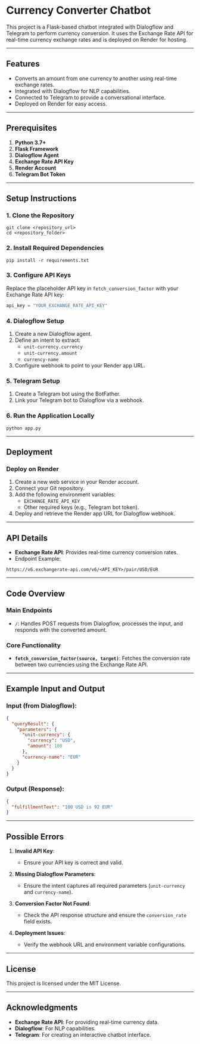 

# Currency Converter Chatbot

This project is a Flask-based chatbot integrated with Dialogflow and Telegram to perform currency conversion. It uses the Exchange Rate API for real-time currency exchange rates and is deployed on Render for hosting.

---

## Features
- Converts an amount from one currency to another using real-time exchange rates.
- Integrated with Dialogflow for NLP capabilities.
- Connected to Telegram to provide a conversational interface.
- Deployed on Render for easy access.

---

## Prerequisites

1. **Python 3.7+**
2. **Flask Framework**
3. **Dialogflow Agent**
4. **Exchange Rate API Key**
5. **Render Account**
6. **Telegram Bot Token**

---

## Setup Instructions

### 1. Clone the Repository
```
git clone <repository_url>
cd <repository_folder>
```

### 2. Install Required Dependencies
```
pip install -r requirements.txt
```

### 3. Configure API Keys
Replace the placeholder API key in `fetch_conversion_factor` with your Exchange Rate API key:
```python
api_key = "YOUR_EXCHANGE_RATE_API_KEY"
```

### 4. Dialogflow Setup
1. Create a new Dialogflow agent.
2. Define an intent to extract:
   - `unit-currency.currency`
   - `unit-currency.amount`
   - `currency-name`
3. Configure webhook to point to your Render app URL.

### 5. Telegram Setup
1. Create a Telegram bot using the BotFather.
2. Link your Telegram bot to Dialogflow via a webhook.

### 6. Run the Application Locally
```
python app.py
```

---

## Deployment

### Deploy on Render
1. Create a new web service in your Render account.
2. Connect your Git repository.
3. Add the following environment variables:
   - `EXCHANGE_RATE_API_KEY`
   - Other required keys (e.g., Telegram bot token).
4. Deploy and retrieve the Render app URL for Dialogflow webhook.

---

## API Details

- **Exchange Rate API**: Provides real-time currency conversion rates.
- Endpoint Example:
```
https://v6.exchangerate-api.com/v6/<API_KEY>/pair/USD/EUR
```

---

## Code Overview

### Main Endpoints
- `/`: Handles POST requests from Dialogflow, processes the input, and responds with the converted amount.

### Core Functionality
- **`fetch_conversion_factor(source, target)`**: Fetches the conversion rate between two currencies using the Exchange Rate API.

---

## Example Input and Output

### Input (from Dialogflow):
```json
{
  "queryResult": {
    "parameters": {
      "unit-currency": {
        "currency": "USD",
        "amount": 100
      },
      "currency-name": "EUR"
    }
  }
}
```

### Output (Response):
```json
{
  "fulfillmentText": "100 USD is 92 EUR"
}
```

---

## Possible Errors

1. **Invalid API Key**:
   - Ensure your API key is correct and valid.

2. **Missing Dialogflow Parameters**:
   - Ensure the intent captures all required parameters (`unit-currency` and `currency-name`).

3. **Conversion Factor Not Found**:
   - Check the API response structure and ensure the `conversion_rate` field exists.

4. **Deployment Issues**:
   - Verify the webhook URL and environment variable configurations.

---

## License
This project is licensed under the MIT License.

---

## Acknowledgments
- **Exchange Rate API**: For providing real-time currency data.
- **Dialogflow**: For NLP capabilities.
- **Telegram**: For creating an interactive chatbot interface.

